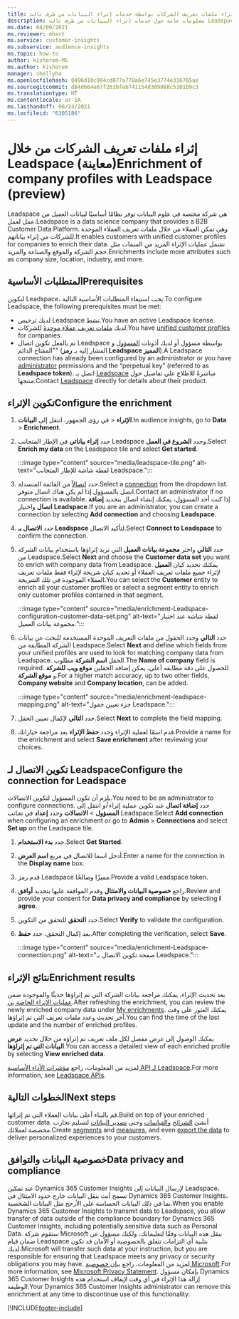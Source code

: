 ```yaml
---
title: إثراء ملفات تعريف الشركات بواسطة خدمات إثراء البيانات من طرف ثالث Leadspace‬
description: معلومات عامة حول خدمات إثراء البيانات من طرف ثالث Leadspace.
ms.date: 04/09/2021
ms.reviewer: mhart
ms.service: customer-insights
ms.subservice: audience-insights
ms.topic: how-to
author: kishorem-MS
ms.author: kishorem
manager: shellyha
ms.openlocfilehash: 0496d10c994cd077a778a6e745e3774e316765ae
ms.sourcegitcommit: d84d664e67f263bfeb741154d309088c5101b9c3
ms.translationtype: HT
ms.contentlocale: ar-SA
ms.lasthandoff: 06/24/2021
ms.locfileid: "6305186"
---
```

# <a name="enrichment-of-company-profiles-with-leadspace-preview"></a><span data-ttu-id="73e60-103">إثراء ملفات تعريف الشركات من خلال Leadspace (معاينة)</span><span class="sxs-lookup"><span data-stu-id="73e60-103">Enrichment of company profiles with Leadspace (preview)</span></span>

<span data-ttu-id="73e60-104">Leadspace هي شركة مختصة في علوم البيانات توفر نظامًا أساسيًا لبيانات العميل من عمل لعمل.</span><span class="sxs-lookup"><span data-stu-id="73e60-104">Leadspace is a data science company that provides a B2B Customer Data Platform.</span></span> <span data-ttu-id="73e60-105">وهي تمكن العملاء من خلال ملفات تعريف العملاء الموحدة للشركات من إثراء بياناتهم.</span><span class="sxs-lookup"><span data-stu-id="73e60-105">It enables customers with unified customer profiles for companies to enrich their data.</span></span> <span data-ttu-id="73e60-106">تشمل عمليات الإثراء المزيد من السمات مثل حجم الشركة والموقع والصناعة والمزيد.</span><span class="sxs-lookup"><span data-stu-id="73e60-106">Enrichments include more attributes such as company size, location, industry, and more.</span></span>

## <a name="prerequisites"></a><span data-ttu-id="73e60-107">المتطلبات الأساسية</span><span class="sxs-lookup"><span data-stu-id="73e60-107">Prerequisites</span></span>

<span data-ttu-id="73e60-108">لتكوين Leadspace، يجب استيفاء المتطلبات الأساسية التالية:</span><span class="sxs-lookup"><span data-stu-id="73e60-108">To configure Leadspace, the following prerequisites must be met:</span></span>

- <span data-ttu-id="73e60-109">لديك ترخيص Leadspace نشط.</span><span class="sxs-lookup"><span data-stu-id="73e60-109">You have an active Leadspace license.</span></span>
- <span data-ttu-id="73e60-110">لديك [ملفات تعريف عملاء موحدة](customer-profiles.md) للشركات.</span><span class="sxs-lookup"><span data-stu-id="73e60-110">You have [unified customer profiles](customer-profiles.md) for companies.</span></span>
- <span data-ttu-id="73e60-111">تم بالفعل تكوين اتصال Leadspace بواسطة مسؤول أو لديك أذونات [المسؤول](permissions.md#administrator) و "المفتاح الدائم" (المشار إليه بـ **رمز Leadspace المميز**).</span><span class="sxs-lookup"><span data-stu-id="73e60-111">A Leadspace connection has already been configured by an administrator or you have [administrator](permissions.md#administrator) permissions and the “perpetual key” (referred to as **Leadspace token**).</span></span> <span data-ttu-id="73e60-112">اتصل بـ [Leadspace](https://www.leadspace.com/products/leadspace-on-demand/) مباشرةً للاطلاع على تفاصيل حول منتجها.</span><span class="sxs-lookup"><span data-stu-id="73e60-112">Contact [Leadspace](https://www.leadspace.com/products/leadspace-on-demand/) directly for details about their product.</span></span>

## <a name="configure-the-enrichment"></a><span data-ttu-id="73e60-113">تكوين الإثراء</span><span class="sxs-lookup"><span data-stu-id="73e60-113">Configure the enrichment</span></span>

1. <span data-ttu-id="73e60-114">في رؤى الجمهور، انتقل إلى **البيانات‏‎** > **الإثراء**.</span><span class="sxs-lookup"><span data-stu-id="73e60-114">In audience insights, go to **Data** > **Enrichment**.</span></span>

1. <span data-ttu-id="73e60-115">حدد **إثراء بياناتي** في الإطار المتجانب Leadspace وحدد **الشروع في العمل**.</span><span class="sxs-lookup"><span data-stu-id="73e60-115">Select **Enrich my data** on the Leadspace tile and select **Get started**.</span></span>

   :::image type="content" source="media/leadspace-tile.png" alt-text="لقطة شاشة للإطار المتجانب Leadspace.":::

1. <span data-ttu-id="73e60-117">حدد [اتصالاً](connections.md) من القائمة المنسدلة.</span><span class="sxs-lookup"><span data-stu-id="73e60-117">Select a [connection](connections.md) from the dropdown list.</span></span> <span data-ttu-id="73e60-118">اتصل بالمسؤول إذا لم يكن هناك اتصال متوفر.</span><span class="sxs-lookup"><span data-stu-id="73e60-118">Contact an administrator if no connection is available.</span></span> <span data-ttu-id="73e60-119">إذا كنت أحد المسؤول، يمكنك إنشاء اتصال بتحديد **إضافة اتصال** واختيار **Leadspace**.</span><span class="sxs-lookup"><span data-stu-id="73e60-119">If you are an administrator, you can create a connection by selecting **Add connection** and choosing **Leadspace**.</span></span> 

1. <span data-ttu-id="73e60-120">حدد **الاتصال بـ Leadspace** لتأكيد الاتصال.</span><span class="sxs-lookup"><span data-stu-id="73e60-120">Select **Connect to Leadspace** to confirm the connection.</span></span>

1. <span data-ttu-id="73e60-121">حدد **التالي** واختر **مجموعة بيانات العميل** التي تريد إثراؤها باستخدام بيانات الشركة من Leadspace.</span><span class="sxs-lookup"><span data-stu-id="73e60-121">Select **Next** and choose the **Customer data set** you want to enrich with company data from Leadspace.</span></span> <span data-ttu-id="73e60-122">يمكنك تحديد كيان **العميل** لإثراء جميع ملفات تعريف العملاء أو تحديد كيان شريحة لإثراء فقط ملفات تعريف العملاء الموجودة في تلك الشريحة.</span><span class="sxs-lookup"><span data-stu-id="73e60-122">You can select the **Customer** entity to enrich all your customer profiles or select a segment entity to enrich only customer profiles contained in that segment.</span></span>

    :::image type="content" source="media/enrichment-Leadspace-configuration-customer-data-set.png" alt-text="لقطة شاشة عند اختيار مجموعة بيانات العميل.":::

1. <span data-ttu-id="73e60-124">حدد **التالي** وحدد الحقول من ملفات التعريف الموحدة المستخدمة للبحث عن بيانات الشركة المطابقة من Leadspace.</span><span class="sxs-lookup"><span data-stu-id="73e60-124">Select **Next** and define which fields from your unified profiles are used to look for matching company data from Leadspace.</span></span> <span data-ttu-id="73e60-125">الحقل **اسم الشركة** مطلوب.</span><span class="sxs-lookup"><span data-stu-id="73e60-125">The **Name of company** field is required.</span></span> <span data-ttu-id="73e60-126">للحصول على دقة مطابقه أعلى، يمكن إضافة الحقلين **موقع ويب للشركة** و **موقع الشركة**.</span><span class="sxs-lookup"><span data-stu-id="73e60-126">For a higher match accuracy, up to two other fields, **Company website** and **Company location**, can be added.</span></span>

   :::image type="content" source="media/enrichment-leadspace-mapping.png" alt-text="جزء تعيين حقول Leadspace.":::

1. <span data-ttu-id="73e60-128">حدد **التالي** لإكمال تعيين الحقل.</span><span class="sxs-lookup"><span data-stu-id="73e60-128">Select **Next** to complete the field mapping.</span></span>

1. <span data-ttu-id="73e60-129">قدم اسمًا لعملية الإثراء وحدد **حفظ الإثراء** بعد مراجعة خياراتك.</span><span class="sxs-lookup"><span data-stu-id="73e60-129">Provide a name for the enrichment and select **Save enrichment** after reviewing your choices.</span></span>


## <a name="configure-the-connection-for-leadspace"></a><span data-ttu-id="73e60-130">تكوين الاتصال لـ Leadspace</span><span class="sxs-lookup"><span data-stu-id="73e60-130">Configure the connection for Leadspace</span></span> 

<span data-ttu-id="73e60-131">يلزم أن تكون المسؤول لتكوين الاتصالات.</span><span class="sxs-lookup"><span data-stu-id="73e60-131">You need to be an administrator to configure connections.</span></span> <span data-ttu-id="73e60-132">حدد **إضافة اتصال** عند تكوين عملية إثراء *أو* انتقل إلى **المسؤول** > **الاتصالات** وحدد **إعداد** في تجانب Leadspace.</span><span class="sxs-lookup"><span data-stu-id="73e60-132">Select **Add connection** when configuring an enrichment *or* go to **Admin** > **Connections** and select **Set up** on the Leadspace tile.</span></span>

1. <span data-ttu-id="73e60-133">حدد **بدء الاستخدام‬**.</span><span class="sxs-lookup"><span data-stu-id="73e60-133">Select **Get Started**.</span></span> 

1. <span data-ttu-id="73e60-134">أدخل اسما للاتصال في مربع **اسم العرض**.</span><span class="sxs-lookup"><span data-stu-id="73e60-134">Enter a name for the connection in the **Display name** box.</span></span>

1. <span data-ttu-id="73e60-135">قدم رمز Leadspace مميزًا وصالحًا.</span><span class="sxs-lookup"><span data-stu-id="73e60-135">Provide a valid Leadspace token.</span></span>

1. <span data-ttu-id="73e60-136">راجع **خصوصية البيانات والامتثال** وقدم الموافقة عليها بتحديد **أوافق**.</span><span class="sxs-lookup"><span data-stu-id="73e60-136">Review and provide your consent for **Data privacy and compliance** by selecting **I agree**.</span></span>

1. <span data-ttu-id="73e60-137">حدد **التحقق** للتحقق من التكوين.</span><span class="sxs-lookup"><span data-stu-id="73e60-137">Select **Verify** to validate the configuration.</span></span>

1. <span data-ttu-id="73e60-138">بعد إكمال التحقق، حدد **حفظ**.</span><span class="sxs-lookup"><span data-stu-id="73e60-138">After completing the verification, select **Save**.</span></span>
   
   :::image type="content" source="media/enrichment-Leadspace-connection.png" alt-text="صفحة تكوين الاتصال بـ Leadspace.":::

## <a name="enrichment-results"></a><span data-ttu-id="73e60-140">نتائج الإثراء</span><span class="sxs-lookup"><span data-stu-id="73e60-140">Enrichment results</span></span>

<span data-ttu-id="73e60-141">بعد تحديث الإثراء، يمكنك مراجعة بيانات الشركة التي تم إثراؤها حديثًا والموجودة ضمن [عمليات الإثراء الخاصة بي‬](enrichment-hub.md).</span><span class="sxs-lookup"><span data-stu-id="73e60-141">After refreshing the enrichment, you can review the newly enriched company data under [My enrichments](enrichment-hub.md).</span></span> <span data-ttu-id="73e60-142">يمكنك العثور على وقت آخر تحديث وعدد ملفات تعريف التي تم إثراؤها.</span><span class="sxs-lookup"><span data-stu-id="73e60-142">You can find the time of the last update and the number of enriched profiles.</span></span>

<span data-ttu-id="73e60-143">يمكنك الوصول إلى عرض مفصل لكل ملف تعريف تم إثراؤه من خلال تحديد **عرض البيانات التي تم إثراؤها**.</span><span class="sxs-lookup"><span data-stu-id="73e60-143">You can access a detailed view of each enriched profile by selecting **View enriched data**.</span></span>

<span data-ttu-id="73e60-144">لمزيد من المعلومات، راجع [مؤشرات الأداء الأساسية API لـ Leadspace](https://support.leadspace.com/hc/en-us/sections/201997649-API).</span><span class="sxs-lookup"><span data-stu-id="73e60-144">For more information, see [Leadspace APIs](https://support.leadspace.com/hc/en-us/sections/201997649-API).</span></span>

## <a name="next-steps"></a><span data-ttu-id="73e60-145">الخطوات التالية</span><span class="sxs-lookup"><span data-stu-id="73e60-145">Next steps</span></span>

<span data-ttu-id="73e60-146">قم بالبناء أعلى بيانات العملاء التي تم إثرائها.</span><span class="sxs-lookup"><span data-stu-id="73e60-146">Build on top of your enriched customer data.</span></span> <span data-ttu-id="73e60-147">أنشئ [الشرائح](segments.md) و[القياسات](measures.md) وحتى [تصدير البيانات](export-destinations.md) لتسليم تجارب مخصصة لعملائك.</span><span class="sxs-lookup"><span data-stu-id="73e60-147">Create [segments](segments.md) and [measures](measures.md), and even [export the data](export-destinations.md) to deliver personalized experiences to your customers.</span></span>

## <a name="data-privacy-and-compliance"></a><span data-ttu-id="73e60-148">خصوصية البيانات والتوافق</span><span class="sxs-lookup"><span data-stu-id="73e60-148">Data privacy and compliance</span></span>

<span data-ttu-id="73e60-149">عند تمكين Dynamics 365 Customer Insights لإرسال البيانات إلى Leadspace، تسمح أنت بنقل البيانات خارج حدود الامتثال في Dynamics 365 Customer Insights، بما في ذلك البيانات الحساسة على الأرجح مثل البيانات الشخصية.</span><span class="sxs-lookup"><span data-stu-id="73e60-149">When you enable Dynamics 365 Customer Insights to transmit data to Leadspace, you allow transfer of data outside of the compliance boundary for Dynamics 365 Customer Insights, including potentially sensitive data such as Personal Data.</span></span> <span data-ttu-id="73e60-150">ستقوم شركة Microsoft بنقل هذه البيانات وفقًا لتعليماتك، ولكنك مسؤول عن ضمان قيام Leadspace بتلبية أي التزامات تتعلق بالخصوصية أو الأمان قد تكون لديك.</span><span class="sxs-lookup"><span data-stu-id="73e60-150">Microsoft will transfer such data at your instruction, but you are responsible for ensuring that Leadspace meets any privacy or security obligations you may have.</span></span> <span data-ttu-id="73e60-151">لمزيد من المعلومات، راجع [بيان خصوصية Microsoft](https://go.microsoft.com/fwlink/?linkid=396732).</span><span class="sxs-lookup"><span data-stu-id="73e60-151">For more information, see [Microsoft Privacy Statement](https://go.microsoft.com/fwlink/?linkid=396732).</span></span>
<span data-ttu-id="73e60-152">بإمكان مسؤول Dynamics 365 Customer Insights إزالة هذا الإثراء في أي وقت لإيقاف استخدام هذه الوظيفة.</span><span class="sxs-lookup"><span data-stu-id="73e60-152">Your Dynamics 365 Customer Insights administrator can remove this enrichment at any time to discontinue use of this functionality.</span></span>


[!INCLUDE[footer-include](../includes/footer-banner.md)]

